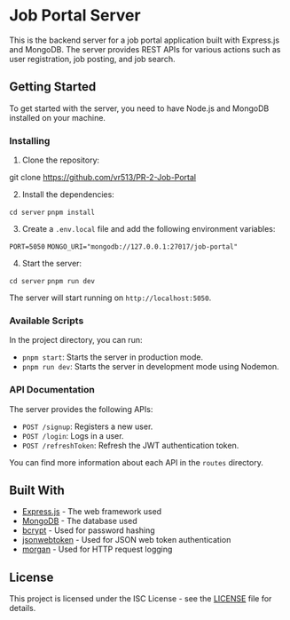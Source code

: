# Job Portal Server

This is the backend server for a job portal application built with Express.js and MongoDB. The server provides REST APIs for various actions such as user registration, job posting, and job search.

## Getting Started

To get started with the server, you need to have Node.js and MongoDB installed on your machine.

### Installing

1. Clone the repository:

git clone https://github.com/vr513/PR-2-Job-Portal

2. Install the dependencies:

`cd server`
`pnpm install`

3. Create a `.env.local` file and add the following environment variables:

`PORT=5050`
`MONGO_URI="mongodb://127.0.0.1:27017/job-portal"`

4. Start the server:

`cd server`
`pnpm run dev`


The server will start running on `http://localhost:5050`.

### Available Scripts

In the project directory, you can run:

- `pnpm start`: Starts the server in production mode.
- `pnpm run dev`: Starts the server in development mode using Nodemon.
<!-- - `npm test`: Runs the tests for the server. -->

### API Documentation

The server provides the following APIs:

- `POST /signup`: Registers a new user.
- `POST /login`: Logs in a user.
- `POST /refreshToken`: Refresh the JWT authentication token.
<!-- - `GET /api/jobs`: Returns a list of jobs.
- `POST /api/jobs`: Creates a new job.
- `GET /api/jobs/:id`: Returns details of a job.
- `PUT /api/jobs/:id`: Updates a job.
- `DELETE /api/jobs/:id`: Deletes a job. -->

You can find more information about each API in the `routes` directory.

## Built With

- [Express.js](https://expressjs.com/) - The web framework used
- [MongoDB](https://www.mongodb.com/) - The database used
- [bcrypt](https://www.npmjs.com/package/bcrypt) - Used for password hashing
- [jsonwebtoken](https://www.npmjs.com/package/jsonwebtoken) - Used for JSON web token authentication
- [morgan](https://www.npmjs.com/package/morgan) - Used for HTTP request logging

## License

This project is licensed under the ISC License - see the [LICENSE](LICENSE) file for details.
